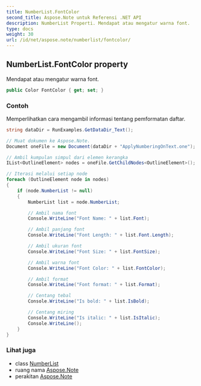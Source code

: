 ```yaml
---
title: NumberList.FontColor
second_title: Aspose.Note untuk Referensi .NET API
description: NumberList Properti. Mendapat atau mengatur warna font.
type: docs
weight: 30
url: /id/net/aspose.note/numberlist/fontcolor/
---
```

## NumberList.FontColor property

Mendapat atau mengatur warna font.

```csharp
public Color FontColor { get; set; }
```

### Contoh

Memperlihatkan cara mengambil informasi tentang pemformatan daftar.

```csharp
string dataDir = RunExamples.GetDataDir_Text();

// Muat dokumen ke Aspose.Note.
Document oneFile = new Document(dataDir + "ApplyNumberingOnText.one");

// Ambil kumpulan simpul dari elemen kerangka
IList<OutlineElement> nodes = oneFile.GetChildNodes<OutlineElement>();

// Iterasi melalui setiap node
foreach (OutlineElement node in nodes)
{
    if (node.NumberList != null)
    {
        NumberList list = node.NumberList;

        // Ambil nama font
        Console.WriteLine("Font Name: " + list.Font);

        // Ambil panjang font
        Console.WriteLine("Font Length: " + list.Font.Length);

        // Ambil ukuran font
        Console.WriteLine("Font Size: " + list.FontSize);

        // Ambil warna font
        Console.WriteLine("Font Color: " + list.FontColor);

        // Ambil format
        Console.WriteLine("Font format: " + list.Format);

        // Centang tebal
        Console.WriteLine("Is bold: " + list.IsBold);

        // Centang miring
        Console.WriteLine("Is italic: " + list.IsItalic);
        Console.WriteLine();
    }
}
```

### Lihat juga

* class [NumberList](../)
* ruang nama [Aspose.Note](../../numberlist/)
* perakitan [Aspose.Note](../../../)


